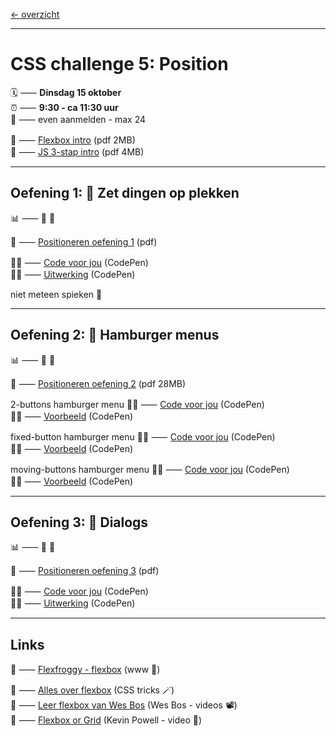 [← overzicht](CHALLENGES.md)

---

# CSS challenge 5: Position

🗓️ ⸺ **Dinsdag 15 oktober**  
⏰ ⸺ **9:30 - ca 11:30 uur**  
🙋 ⸺ even aanmelden - max 24  


📗 ⸺
<a href="pres/FDND-2425-CSSchallenge5-Positioneren-intro.pdf" target="_blank" rel="noopener noreferrer">Flexbox intro</a> 
(pdf 2MB)  
📗 ⸺
<a href="pres/FDND-2425-CSSchallenge5-JS-3stap-intro.pdf" target="_blank" rel="noopener noreferrer">JS 3-stap intro</a> 
(pdf 4MB)  

---

## Oefening 1: 🤝 Zet dingen op plekken

📊 ⸺ 🔵 🔴

📙 ⸺ 
<a href="pres/FDND-2425-CSSchallenge5-Positioneren-oefening1.pdf" target="_blank" rel="noopener noreferrer">Positioneren oefening 1</a> 
(pdf)

🧑‍💻 ⸺
<a href="https://codepen.io/shooft/pen/GRVWyZg" target="_blank" rel="noopener noreferrer">Code voor jou</a>
(CodePen)  
🧑‍💻 ⸺
<a href="https://codepen.io/shooft/pen/VwopZpb" target="_blank" rel="noopener noreferrer">Uitwerking</a>
(CodePen)

niet meteen spieken 🫣  

---

## Oefening 2: 🍔 Hamburger menus

📊 ⸺ 🔵 🔴

📙 ⸺ 
<a href="pres/FDND-2425-CSSchallenge5-Positioneren-oefening2.pdf" target="_blank" rel="noopener noreferrer">Positioneren oefening 2</a> 
(pdf 28MB)  

2-buttons hamburger menu
🧑‍💻 ⸺
<a href="https://codepen.io/shooft/pen/qBerVXx" target="_blank" rel="noopener noreferrer">Code voor jou</a>
(CodePen)  
🧑‍💻 ⸺
<a href="https://codepen.io/shooft/pen/dyxvZzK" target="_blank" rel="noopener noreferrer">Voorbeeld</a>
(CodePen) 

fixed-button hamburger menu
🧑‍💻 ⸺
<a href="https://codepen.io/shooft/pen/poMepOV" target="_blank" rel="noopener noreferrer">Code voor jou</a>
(CodePen)  
🧑‍💻 ⸺
<a href="https://codepen.io/shooft/pen/eYqvyLP" target="_blank" rel="noopener noreferrer">Voorbeeld</a>
(CodePen) 

moving-buttons hamburger menu
🧑‍💻 ⸺
<a href="https://codepen.io/shooft/pen/qBerpgW" target="_blank" rel="noopener noreferrer">Code voor jou</a>
(CodePen)  
🧑‍💻 ⸺
<a href="https://codepen.io/shooft/pen/vYoxpwK" target="_blank" rel="noopener noreferrer">Voorbeeld</a>
(CodePen) 

---

## Oefening 3: 💬 Dialogs

📊 ⸺ 🔵 🔴

📙 ⸺ 
<a href="pres/FDND-2425-CSSchallenge5-Positioneren-oefening3.pdf" target="_blank" rel="noopener noreferrer">Positioneren oefening 3</a> 
(pdf)

🧑‍💻 ⸺
<a href="https://codepen.io/shooft/pen/yLmMvwB" target="_blank" rel="noopener noreferrer">Code voor jou</a>
(CodePen)  
🧑‍💻 ⸺
<a href="https://codepen.io/shooft/pen/abeJbVq" target="_blank" rel="noopener noreferrer">Uitwerking</a>
(CodePen)

---
 
## Links
🎯 ⸺ [Flexfroggy - flexbox](https://flexboxfroggy.com) (www 🐸)  

🎯 ⸺ [Alles over flexbox](https://css-tricks.com/snippets/css/a-guide-to-flexbox/) (CSS tricks 🪄)  
🎯 ⸺ [Leer flexbox van Wes Bos](https://flexbox.io/) (Wes Bos - videos 📽️)  
🎯 ⸺ [Flexbox or Grid](https://youtu.be/3elGSZSWTbM?si=1X5RiZoOylQjbLCZ) (Kevin Powell - video 🥊)  